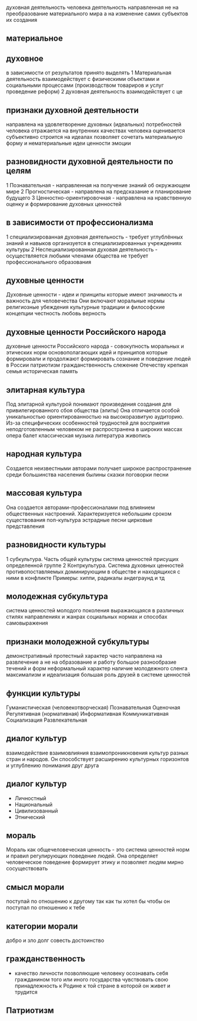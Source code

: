  духовная деятельность человека
деятельность направленная не на преобразование материального мира а на изменение самих субъектов их создания
## материальное
## духовное 
в зависимости от результатов принято выделять 
1 Материальная деятельность
взаимодействует с физическими объектами и социальными процессами
(производством товариров и услуг проведение реформ)
2 духовная деятельность
взаимодействует с це
## признаки духовной деятельности
направлена на удовлетворение духовных (идеальных) потребностей человека
отражается на внутренних качествах человека
оценивается субъективно
строится на идеалах
позволяет сочетать материальную форму и нематериальные идеи ценности эмоции 
## разновидности духовной деятельности по целям 
1 Познавательная - направленная на получение знаний об окружающем мире
2 Прогностическая - направлена на предсказание и планирование будущего
3 Ценностно-ориентировочная - направлена на нравственную оценку и формирование духовных ценностей

## в зависимости от профессионализма
1 специализированная духовная деятельность - требует углублённых знаний и навыков организуется в специализированных учреждениях культуры
2 Неспециализированная духовая деятельность - осуществляется любыми членами общества не требует профессионального образования 
## духовные ценности 
Духовные ценности - идеи и принципы которые имеют значимость и важность для человечества
Они включают моральные нормы религиозные убеждения культурные традиции и философские концепции 
честность
любовь 
верность
## духовные ценности Российского народа 
духовные ценности Российского народа - совокупность моральных и этических норм основополагающих идей и принципов которые формировали и продолжают формировать сознание и поведение людей в России
патриотизм
гражданственность
слежение Отечеству
крепкая семья
историческая память
## элитарная культура 
Под элитарной культурой понимают произведения создания для привилегированного сбоя общества (элиты) Она отличается особой уникальностью ориентированностью на высокоразвитую аудиторию. Из-за специфических особенностей трудностей для восприятия неподготовленным человеком не распространена в широких массах 
опера
балет 
классическая музыка 
литература 
живопись 
## народная культура 
Создается неизвестными авторами получает широкое распространение среди большинства населения 
былины 
сказки
поговорки песни 
## массовая культура
Она создается авторами-профессионалами под влиянием общественных настроений. Характеризуется небольшим сроком существования 
поп-культура
эстрадные песни
цирковые представления

## разновидности культуры
1 субкультура. Часть общей культуры система ценностей присущих определенной группе 
2 Контркультура. Система духовных ценностей противопоставляемых доминирующим в обществе и находящихся с ними в конфликте
	Примеры: хиппи, радикалы андеграунд и тд
## молодежная субкультура 
система ценностей молодого поколения выражающаяся в различных стилях направлениях и жанрах социальных нормах и способах самовыражения
## признаки молодежной субкультуры 
демонстративный протестный характер
часто направлена на развлечение а не на образование и работу 
большое разнообразие течений и форм
неформальный характер 
наличие молодежного сленга
максимализм и идеализация 
большая роль друзей в системе ценностей
## функции культуры 
Гуманистическая (человекотворческая)
Познавательная 
Оценочная 
Регулятивная (нормативная)
Информативная 
Коммуникативная
Социализация
Развлекательная
## диалог культур
взаимодействие взаимовлияния взаимопроникновения культур разных стран и народов. Он способствует расширению культурных горизонтов и углублению понимания друг друга 

## диалог культур 
- Личностный
- Национальный
- Цивилизованный
- Этнический
## мораль
Мораль как общечеловеческая ценность - это система ценностей норм и правил регулирующих поведение людей. Она определяет человеческое поведение формирует этику и позволяет людям мирно сосуществовать
## смысл морали 
поступай по отношению к другому так как ты хотел бы чтобы он поступал по отношению к тебе
## категории морали
добро и зло
долг
совесть
достоинство
## гражданственность
- качество личности позволяющие человеку осознавать себя гражданином того или иного государства чувствовать свою принадлежность к Родине к той стране в которой он живет и трудится
## Патриотизм
